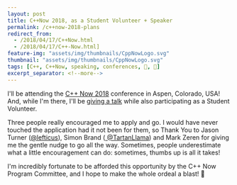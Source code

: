```yaml
---
layout: post
title: C++Now 2018, as a Student Volunteer + Speaker
permalink: /c++now-2018-plans
redirect_from:
  - /2018/04/17/C++Now.html
  - /2018/04/17/C++-Now.html]
feature-img: "assets/img/thumbnails/CppNowLogo.svg"
thumbnail: "assets/img/thumbnails/CppNowLogo.svg"
tags: [C++, C++Now, speaking, conferences, 🤝, 📣]
excerpt_separator: <!--more-->
---
```


I'll be attending the [C++ Now 2018](http://cppnow.org/) conference in Aspen, Colorado, USA! And, while I'm there, I'll be [giving a talk](http://sched.co/EJjw) while also participating as a Student Volunteer.

<!--more-->

Three people really encouraged me to apply and go. I would have never touched the application had it not been for them, so Thank You to Jason Turner ([@lefticus](https://twitter.com/lefticus)), Simon Brand ([ @TartanLlama](https://twitter.com/TartanLlama)) and Mark Zeren for giving me the gentle nudge to go all the way. Sometimes, people underestimate what a little encouragement can do: sometimes, thumbs up is all it takes!

I'm incredibly fortunate to be afforded this opportunity by the C++ Now Program Committee, and I hope to make the whole ordeal a blast! 🎉
